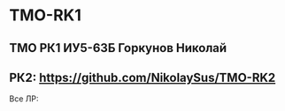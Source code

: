# TMO-RK1
ТМО РК1 ИУ5-63Б Горкунов Николай
---
РК2: https://github.com/NikolaySus/TMO-RK2
---
Все ЛР: 
